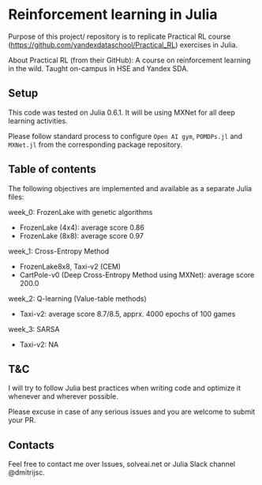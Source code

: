 # Reinforcement learning in Julia

Purpose of this project/ repository is to replicate Practical RL course (https://github.com/yandexdataschool/Practical_RL) exercises in Julia.

About Practical RL (from their GitHub): A course on reinforcement learning in the wild. Taught on-campus in HSE and Yandex SDA.

## Setup

This code was tested on Julia 0.6.1. It will be using MXNet for all deep learning activities.

Please follow standard process to configure `Open AI gym`, `POMDPs.jl` and `MXNet.jl` from the corresponding package repository.

## Table of contents

The following objectives are implemented and available as a separate Julia files:

week_0: FrozenLake with genetic algorithms
- FrozenLake (4x4): average score 0.86
- FrozenLake (8x8): average score 0.97

week_1: Cross-Entropy Method
- FrozenLake8x8, Taxi-v2 (CEM)
- CartPole-v0 (Deep Cross-Entropy Method using MXNet): average score 200.0

week_2: Q-learning (Value-table methods)
- Taxi-v2: average score 8.7/8.5, apprx. 4000 epochs of 100 games

week_3: SARSA
- Taxi-v2: NA

## T&C

I will try to follow Julia best practices when writing code and optimize it whenever and wherever possible.

Please excuse in case of any serious issues and you are welcome to submit your PR.

## Contacts

Feel free to contact me over Issues, solveai.net or Julia Slack channel @dmitrijsc.
